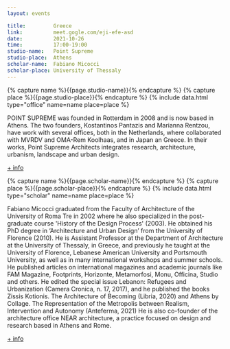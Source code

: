```yaml
---
layout: events

title:         Greece
link:          meet.gogle.com/eji-efe-asd
date:          2021-10-26
time:          17:00-19:00
studio-name:   Point Supreme
studio-place:  Athens
scholar-name:  Fabiano Micocci
scholar-place: University of Thessaly
---
```


{% capture name %}{{page.studio-name}}{% endcapture %}
{% capture place %}{{page.studio-place}}{% endcapture %}
{% include data.html type="office" name=name place=place %}

POINT SUPREME was founded in Rotterdam in 2008 and is now based in Athens. The two founders, Kostantinos Pantazis and Marianna Rentzou, have work with several offices, both in the Netherlands, where collaborated with MVRDV and OMA-Rem Koolhaas, and in Japan an Greece. In their works, Point Supreme Architects integrates research, architecture, urbanism, landscape and urban design.

[+ info](http://www.pointsupreme.com/content/)

{% capture name %}{{page.scholar-name}}{% endcapture %}
{% capture place %}{{page.scholar-place}}{% endcapture %}
{% include data.html type="scholar" name=name place=place %}

Fabiano Micocci graduated from the Faculty of Architecture of the University of Roma Tre in 2002 where he also specialized in the post-graduate course 'History of the Design Process' (2003). He obtained his PhD degree in ‘Architecture and Urban Design’ from the University of Florence (2010). Ηe is Assistant Professor at the Department of Architecture at the University of Thessaly, in Greece, and previously he taught at the University of Florence, Lebanese American University and Portsmouth University, as well as in  many international workshops and summer schools. He published articles on international magazines and academic journals like FAM Magazine, Footprints, Horizonte, Metamorfosi, Monu, Officina, Studio and others. He edited the special issue Lebanon: Refugees and Urbanization (Camera Cronica, n. 17, 2017), and he published the books Zissis Kotionis. The Architecture of Becoming (Libria, 2020) and Athens by Collage. The Representation of the Metropolis between Realism, Intervention and Autonomy (Anteferma, 2021) He is also co-founder of the architecture office NEAR architecture, a practice focused on design and research based in Athens and Rome.

[+ info](http://www.arch.uth.gr/en/staff/F_Micocci)
